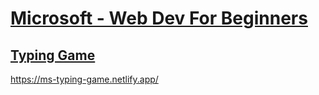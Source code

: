 # [Microsoft - Web Dev For Beginners](https://github.com/microsoft/Web-Dev-For-Beginners)

## [Typing Game](https://github.com/microsoft/Web-Dev-For-Beginners/blob/main/4-typing-game/typing-game/README.md)

https://ms-typing-game.netlify.app/
